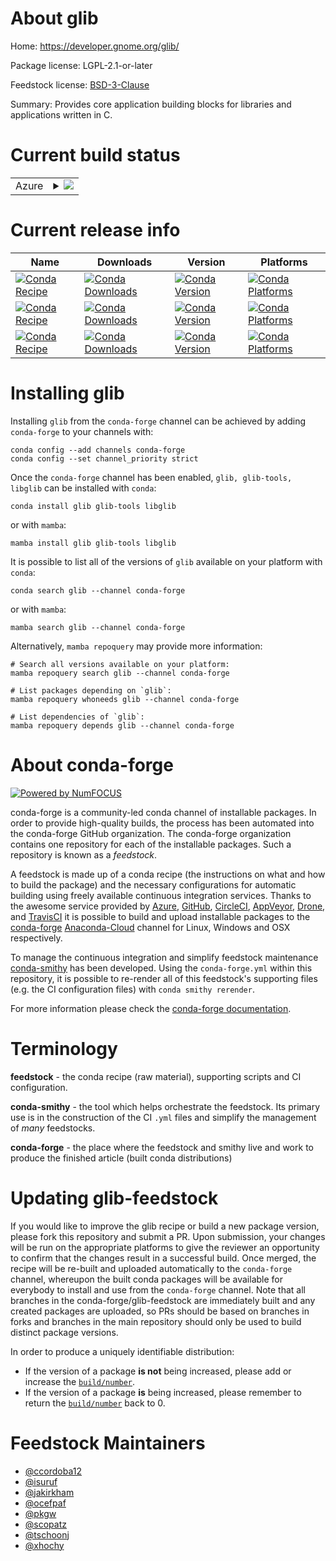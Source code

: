 About glib
==========

Home: https://developer.gnome.org/glib/

Package license: LGPL-2.1-or-later

Feedstock license: [BSD-3-Clause](https://github.com/conda-forge/glib-feedstock/blob/main/LICENSE.txt)

Summary: Provides core application building blocks for libraries and applications written in C.

Current build status
====================


<table>
    
  <tr>
    <td>Azure</td>
    <td>
      <details>
        <summary>
          <a href="https://dev.azure.com/conda-forge/feedstock-builds/_build/latest?definitionId=369&branchName=main">
            <img src="https://dev.azure.com/conda-forge/feedstock-builds/_apis/build/status/glib-feedstock?branchName=main">
          </a>
        </summary>
        <table>
          <thead><tr><th>Variant</th><th>Status</th></tr></thead>
          <tbody><tr>
              <td>linux_64</td>
              <td>
                <a href="https://dev.azure.com/conda-forge/feedstock-builds/_build/latest?definitionId=369&branchName=main">
                  <img src="https://dev.azure.com/conda-forge/feedstock-builds/_apis/build/status/glib-feedstock?branchName=main&jobName=linux&configuration=linux%20linux_64_" alt="variant">
                </a>
              </td>
            </tr><tr>
              <td>linux_aarch64</td>
              <td>
                <a href="https://dev.azure.com/conda-forge/feedstock-builds/_build/latest?definitionId=369&branchName=main">
                  <img src="https://dev.azure.com/conda-forge/feedstock-builds/_apis/build/status/glib-feedstock?branchName=main&jobName=linux&configuration=linux%20linux_aarch64_" alt="variant">
                </a>
              </td>
            </tr><tr>
              <td>linux_ppc64le</td>
              <td>
                <a href="https://dev.azure.com/conda-forge/feedstock-builds/_build/latest?definitionId=369&branchName=main">
                  <img src="https://dev.azure.com/conda-forge/feedstock-builds/_apis/build/status/glib-feedstock?branchName=main&jobName=linux&configuration=linux%20linux_ppc64le_" alt="variant">
                </a>
              </td>
            </tr><tr>
              <td>osx_64</td>
              <td>
                <a href="https://dev.azure.com/conda-forge/feedstock-builds/_build/latest?definitionId=369&branchName=main">
                  <img src="https://dev.azure.com/conda-forge/feedstock-builds/_apis/build/status/glib-feedstock?branchName=main&jobName=osx&configuration=osx%20osx_64_" alt="variant">
                </a>
              </td>
            </tr><tr>
              <td>osx_arm64</td>
              <td>
                <a href="https://dev.azure.com/conda-forge/feedstock-builds/_build/latest?definitionId=369&branchName=main">
                  <img src="https://dev.azure.com/conda-forge/feedstock-builds/_apis/build/status/glib-feedstock?branchName=main&jobName=osx&configuration=osx%20osx_arm64_" alt="variant">
                </a>
              </td>
            </tr><tr>
              <td>win_64</td>
              <td>
                <a href="https://dev.azure.com/conda-forge/feedstock-builds/_build/latest?definitionId=369&branchName=main">
                  <img src="https://dev.azure.com/conda-forge/feedstock-builds/_apis/build/status/glib-feedstock?branchName=main&jobName=win&configuration=win%20win_64_" alt="variant">
                </a>
              </td>
            </tr>
          </tbody>
        </table>
      </details>
    </td>
  </tr>
</table>

Current release info
====================

| Name | Downloads | Version | Platforms |
| --- | --- | --- | --- |
| [![Conda Recipe](https://img.shields.io/badge/recipe-glib-green.svg)](https://anaconda.org/conda-forge/glib) | [![Conda Downloads](https://img.shields.io/conda/dn/conda-forge/glib.svg)](https://anaconda.org/conda-forge/glib) | [![Conda Version](https://img.shields.io/conda/vn/conda-forge/glib.svg)](https://anaconda.org/conda-forge/glib) | [![Conda Platforms](https://img.shields.io/conda/pn/conda-forge/glib.svg)](https://anaconda.org/conda-forge/glib) |
| [![Conda Recipe](https://img.shields.io/badge/recipe-glib--tools-green.svg)](https://anaconda.org/conda-forge/glib-tools) | [![Conda Downloads](https://img.shields.io/conda/dn/conda-forge/glib-tools.svg)](https://anaconda.org/conda-forge/glib-tools) | [![Conda Version](https://img.shields.io/conda/vn/conda-forge/glib-tools.svg)](https://anaconda.org/conda-forge/glib-tools) | [![Conda Platforms](https://img.shields.io/conda/pn/conda-forge/glib-tools.svg)](https://anaconda.org/conda-forge/glib-tools) |
| [![Conda Recipe](https://img.shields.io/badge/recipe-libglib-green.svg)](https://anaconda.org/conda-forge/libglib) | [![Conda Downloads](https://img.shields.io/conda/dn/conda-forge/libglib.svg)](https://anaconda.org/conda-forge/libglib) | [![Conda Version](https://img.shields.io/conda/vn/conda-forge/libglib.svg)](https://anaconda.org/conda-forge/libglib) | [![Conda Platforms](https://img.shields.io/conda/pn/conda-forge/libglib.svg)](https://anaconda.org/conda-forge/libglib) |

Installing glib
===============

Installing `glib` from the `conda-forge` channel can be achieved by adding `conda-forge` to your channels with:

```
conda config --add channels conda-forge
conda config --set channel_priority strict
```

Once the `conda-forge` channel has been enabled, `glib, glib-tools, libglib` can be installed with `conda`:

```
conda install glib glib-tools libglib
```

or with `mamba`:

```
mamba install glib glib-tools libglib
```

It is possible to list all of the versions of `glib` available on your platform with `conda`:

```
conda search glib --channel conda-forge
```

or with `mamba`:

```
mamba search glib --channel conda-forge
```

Alternatively, `mamba repoquery` may provide more information:

```
# Search all versions available on your platform:
mamba repoquery search glib --channel conda-forge

# List packages depending on `glib`:
mamba repoquery whoneeds glib --channel conda-forge

# List dependencies of `glib`:
mamba repoquery depends glib --channel conda-forge
```


About conda-forge
=================

[![Powered by
NumFOCUS](https://img.shields.io/badge/powered%20by-NumFOCUS-orange.svg?style=flat&colorA=E1523D&colorB=007D8A)](https://numfocus.org)

conda-forge is a community-led conda channel of installable packages.
In order to provide high-quality builds, the process has been automated into the
conda-forge GitHub organization. The conda-forge organization contains one repository
for each of the installable packages. Such a repository is known as a *feedstock*.

A feedstock is made up of a conda recipe (the instructions on what and how to build
the package) and the necessary configurations for automatic building using freely
available continuous integration services. Thanks to the awesome service provided by
[Azure](https://azure.microsoft.com/en-us/services/devops/), [GitHub](https://github.com/),
[CircleCI](https://circleci.com/), [AppVeyor](https://www.appveyor.com/),
[Drone](https://cloud.drone.io/welcome), and [TravisCI](https://travis-ci.com/)
it is possible to build and upload installable packages to the
[conda-forge](https://anaconda.org/conda-forge) [Anaconda-Cloud](https://anaconda.org/)
channel for Linux, Windows and OSX respectively.

To manage the continuous integration and simplify feedstock maintenance
[conda-smithy](https://github.com/conda-forge/conda-smithy) has been developed.
Using the ``conda-forge.yml`` within this repository, it is possible to re-render all of
this feedstock's supporting files (e.g. the CI configuration files) with ``conda smithy rerender``.

For more information please check the [conda-forge documentation](https://conda-forge.org/docs/).

Terminology
===========

**feedstock** - the conda recipe (raw material), supporting scripts and CI configuration.

**conda-smithy** - the tool which helps orchestrate the feedstock.
                   Its primary use is in the construction of the CI ``.yml`` files
                   and simplify the management of *many* feedstocks.

**conda-forge** - the place where the feedstock and smithy live and work to
                  produce the finished article (built conda distributions)


Updating glib-feedstock
=======================

If you would like to improve the glib recipe or build a new
package version, please fork this repository and submit a PR. Upon submission,
your changes will be run on the appropriate platforms to give the reviewer an
opportunity to confirm that the changes result in a successful build. Once
merged, the recipe will be re-built and uploaded automatically to the
`conda-forge` channel, whereupon the built conda packages will be available for
everybody to install and use from the `conda-forge` channel.
Note that all branches in the conda-forge/glib-feedstock are
immediately built and any created packages are uploaded, so PRs should be based
on branches in forks and branches in the main repository should only be used to
build distinct package versions.

In order to produce a uniquely identifiable distribution:
 * If the version of a package **is not** being increased, please add or increase
   the [``build/number``](https://docs.conda.io/projects/conda-build/en/latest/resources/define-metadata.html#build-number-and-string).
 * If the version of a package **is** being increased, please remember to return
   the [``build/number``](https://docs.conda.io/projects/conda-build/en/latest/resources/define-metadata.html#build-number-and-string)
   back to 0.

Feedstock Maintainers
=====================

* [@ccordoba12](https://github.com/ccordoba12/)
* [@isuruf](https://github.com/isuruf/)
* [@jakirkham](https://github.com/jakirkham/)
* [@ocefpaf](https://github.com/ocefpaf/)
* [@pkgw](https://github.com/pkgw/)
* [@scopatz](https://github.com/scopatz/)
* [@tschoonj](https://github.com/tschoonj/)
* [@xhochy](https://github.com/xhochy/)

